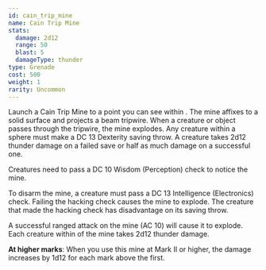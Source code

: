 ```yaml
---
id: cain_trip_mine
name: Cain Trip Mine
stats:
  damage: 2d12
  range: 50
  blast: 5
  damageType: thunder
type: Grenade
cost: 500
weight: 1
rarity: Uncommon
---
```

Launch a Cain Trip Mine to a point you can see within <me-distance length="50" />. The mine affixes to a solid surface and projects
a beam <me-distance length="15" /> tripwire. When a creature or object passes through the tripwire, the mine explodes. Any creature within a <me-distance length="5" />
sphere must make a DC 13 Dexterity saving throw. A creature takes 2d12 thunder damage on a failed save or half as much
damage on a successful one.

Creatures need to pass a DC 10 Wisdom (Perception) check to notice the mine.

To disarm the mine, a creature must pass a DC 13 Intelligence (Electronics) check. Failing the hacking check causes
the mine to explode. The creature that made the hacking check has disadvantage on its saving throw.

A successful ranged attack on the mine (AC 10) will cause it to explode. Each creature within <me-distance length="5" /> of the mine takes 2d12 thunder damage.

__At higher marks__: When you use this mine at Mark II or higher, the damage increases by 1d12 for each mark above the first.
